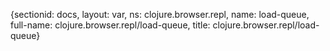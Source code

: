 {sectionid: docs, layout: var, ns: clojure.browser.repl, name: load-queue, full-name: clojure.browser.repl/load-queue,
  title: clojure.browser.repl/load-queue}
